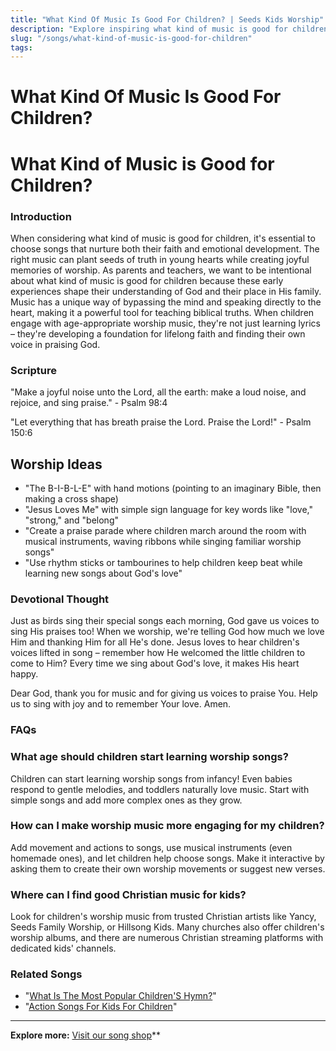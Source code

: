 ```yaml
---
title: "What Kind Of Music Is Good For Children? | Seeds Kids Worship"
description: "Explore inspiring what kind of music is good for children? for children's worship and faith development. Biblical music resources for families and ministry."
slug: "/songs/what-kind-of-music-is-good-for-children"
tags:
---
```


# What Kind Of Music Is Good For Children?

# What Kind of Music is Good for Children?
### Introduction
When considering what kind of music is good for children, it's essential to choose songs that nurture both their faith and emotional development. The right music can plant seeds of truth in young hearts while creating joyful memories of worship. As parents and teachers, we want to be intentional about what kind of music is good for children because these early experiences shape their understanding of God and their place in His family. Music has a unique way of bypassing the mind and speaking directly to the heart, making it a powerful tool for teaching biblical truths. When children engage with age-appropriate worship music, they're not just learning lyrics – they're developing a foundation for lifelong faith and finding their own voice in praising God.

### Scripture
"Make a joyful noise unto the Lord, all the earth: make a loud noise, and rejoice, and sing praise." - Psalm 98:4

"Let everything that has breath praise the Lord. Praise the Lord!" - Psalm 150:6

## Worship Ideas
- "The B-I-B-L-E" with hand motions (pointing to an imaginary Bible, then making a cross shape)
- "Jesus Loves Me" with simple sign language for key words like "love," "strong," and "belong"
- "Create a praise parade where children march around the room with musical instruments, waving ribbons while singing familiar worship songs"
- "Use rhythm sticks or tambourines to help children keep beat while learning new songs about God's love"

### Devotional Thought
Just as birds sing their special songs each morning, God gave us voices to sing His praises too! When we worship, we're telling God how much we love Him and thanking Him for all He's done. Jesus loves to hear children's voices lifted in song – remember how He welcomed the little children to come to Him? Every time we sing about God's love, it makes His heart happy.

Dear God, thank you for music and for giving us voices to praise You. Help us to sing with joy and to remember Your love. Amen.

### FAQs

### What age should children start learning worship songs?
Children can start learning worship songs from infancy! Even babies respond to gentle melodies, and toddlers naturally love music. Start with simple songs and add more complex ones as they grow.

### How can I make worship music more engaging for my children?
Add movement and actions to songs, use musical instruments (even homemade ones), and let children help choose songs. Make it interactive by asking them to create their own worship movements or suggest new verses.

### Where can I find good Christian music for kids?
Look for children's worship music from trusted Christian artists like Yancy, Seeds Family Worship, or Hillsong Kids. Many churches also offer children's worship albums, and there are numerous Christian streaming platforms with dedicated kids' channels.

### Related Songs

- "[What Is The Most Popular Children'S Hymn?](/songs/what-is-the-most-popular-children-s-hymn/)"
- "[Action Songs For Kids For Children](/songs/action-songs-for-kids-for-children/)"

---

**Explore more:** [Visit our song shop](https://seedskidsworship.com/shop)**

<!-- Schema Markup -->
<script type="application/ld+json">
{
  "@context": "https://schema.org",
  "@type": "MusicRecording",
  "name": "What Kind Of Music Is Good For Children?",
  "byArtist": {
    "@type": "MusicGroup",
    "name": "Seeds Kids Worship"
  },
  "isFamilyFriendly": true,
  "url": "https://seedskidsworship.com/songs/what-kind-of-music-is-good-for-children/"
}
</script>